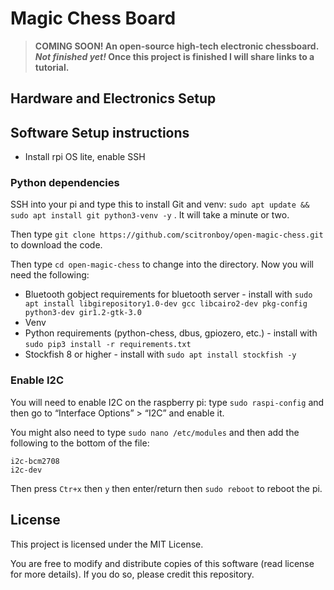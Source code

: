 # Magic Chess Board

> **COMING SOON! An open-source high-tech electronic chessboard. _Not finished yet!_ Once this project is finished I will share links to a tutorial.**

## Hardware and Electronics Setup

## Software Setup instructions

- Install rpi OS lite, enable SSH

### Python dependencies

SSH into your pi and type this to install Git and venv: `sudo apt update && sudo apt install git python3-venv -y` . It will take a minute or two.

Then type `git clone https://github.com/scitronboy/open-magic-chess.git` to download the code.

Then type `cd open-magic-chess` to change into the directory. Now you will need the following:

- Bluetooth gobject requirements for bluetooth server - install with `sudo apt install libgirepository1.0-dev gcc libcairo2-dev pkg-config python3-dev gir1.2-gtk-3.0`
- Venv
- Python requirements (python-chess, dbus, gpiozero, etc.) - install with `sudo pip3 install -r requirements.txt`
- Stockfish 8 or higher - install with `sudo apt install stockfish -y`

### Enable I2C

You will need to enable I2C on the raspberry pi: type `sudo raspi-config` and then go to “Interface Options” > “I2C” and enable it.

You might also need to type `sudo nano /etc/modules` and then add the following to the bottom of the file:

    i2c-bcm2708
    i2c-dev

Then press `Ctr+x` then `y` then enter/return then `sudo reboot` to reboot the pi.

## License

This project is licensed under the MIT License.

You are free to modify and distribute copies of this software (read license for more details). If you do so, please credit this repository.
